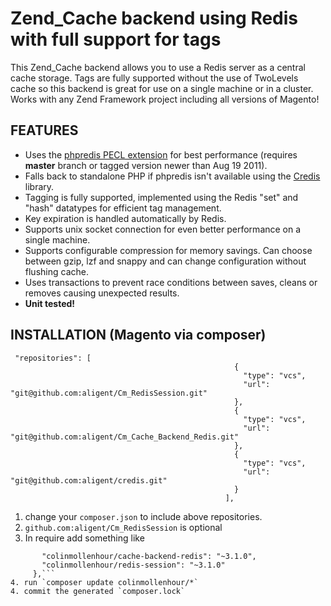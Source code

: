 # Zend_Cache backend using Redis with full support for tags

This Zend_Cache backend allows you to use a Redis server as a central cache storage. Tags are fully supported
without the use of TwoLevels cache so this backend is great for use on a single machine or in a cluster.
Works with any Zend Framework project including all versions of Magento!

## FEATURES

 - Uses the [phpredis PECL extension](https://github.com/nicolasff/phpredis) for best performance (requires **master** branch or tagged version newer than Aug 19 2011).
 - Falls back to standalone PHP if phpredis isn't available using the [Credis](https://github.com/colinmollenhour/credis) library.
 - Tagging is fully supported, implemented using the Redis "set" and "hash" datatypes for efficient tag management.
 - Key expiration is handled automatically by Redis.
 - Supports unix socket connection for even better performance on a single machine.
 - Supports configurable compression for memory savings. Can choose between gzip, lzf and snappy and can change configuration without flushing cache.
 - Uses transactions to prevent race conditions between saves, cleans or removes causing unexpected results.
 - __Unit tested!__

## INSTALLATION (Magento via composer)
```
 "repositories": [
                                                  {
                                                    "type": "vcs",
                                                    "url": "git@github.com:aligent/Cm_RedisSession.git"
                                                  },
                                                  {
                                                    "type": "vcs",
                                                    "url": "git@github.com:aligent/Cm_Cache_Backend_Redis.git"
                                                  },
                                                  {
                                                    "type": "vcs",
                                                    "url": "git@github.com:aligent/credis.git"
                                                  }
                                                ],
```
 1. change your `composer.json` to include above repositories. 
 2. `github.com:aligent/Cm_RedisSession` is optional
 3. In require add something like
 ```"require": {        
        "colinmollenhour/cache-backend-redis": "~3.1.0",
        "colinmollenhour/redis-session": "~3.1.0"
      },```
4. run `composer update colinmollenhour/*`
4. commit the generated `composer.lock`